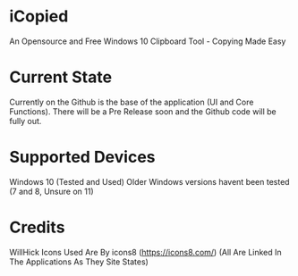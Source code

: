 # iCopied
An Opensource and Free Windows 10 Clipboard Tool - Copying Made Easy

# Current State
Currently on the Github is the base of the application (UI and Core Functions). There will be a Pre Release soon and the Github code will be fully out.

# Supported Devices
Windows 10 (Tested and Used)
Older Windows versions havent been tested (7 and 8, Unsure on 11)

# Credits
WillHick
Icons Used Are By icons8 (https://icons8.com/) (All Are Linked In The Applications As They Site States)

